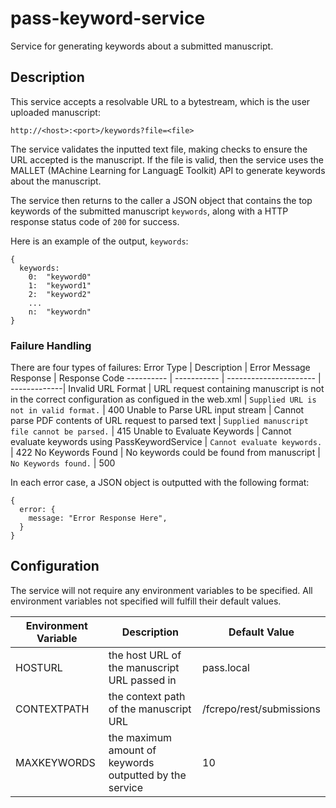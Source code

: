 # pass-keyword-service
Service for generating keywords about a submitted manuscript. 


## Description
This service accepts a resolvable URL to a bytestream, which is the user uploaded manuscript:

`http://<host>:<port>/keywords?file=<file>`

The service validates the inputted text file, making checks to ensure the URL accepted is the manuscript. If the file is valid, then the service uses the MALLET (MAchine Learning for LanguagE Toolkit) API to generate keywords about the manuscript. 

The service then returns to the caller a JSON object that contains the top keywords of the submitted manuscript `keywords`, along with a HTTP response status code of `200` for success.

Here is an example of the output, `keywords`:

```
{
  keywords: 
    0:  "keyword0"
    1:  "keyword1"
    2:  "keyword2"
    ...
    n:  "keywordn"
}
```

### Failure Handling
There are four types of failures:
Error Type | Description | Error Message Response | Response Code
---------- | ----------- | ---------------------- | -------------|
Invalid URL Format | URL request containing manuscript is not in the correct configuration as configued in the web.xml | `Supplied URL is not in valid format.` | 400
Unable to Parse URL input stream | Cannot parse PDF contents of URL request to parsed text | `Supplied manuscript file cannot be parsed.` | 415
Unable to Evaluate Keywords | Cannot evaluate keywords using PassKeywordService | `Cannot evaluate keywords.` | 422
No Keywords Found | No keywords could be found from manuscript | `No Keywords found.` | 500

In each error case, a JSON object is outputted with the following format:
```
{
  error: {
    message: "Error Response Here",
  }
}
```

## Configuration
The service will not require any environment variables to be specified. All environment variables not specified will fulfill their default values. 

| Environment Variable  		| Description  		| Default Value |
| ------------- | ------------- | ------------- |
HOSTURL | the host URL of the manuscript URL passed in | pass.local
CONTEXTPATH | the context path of the manuscript URL | /fcrepo/rest/submissions
MAXKEYWORDS | the maximum amount of keywords outputted by the service | 10
